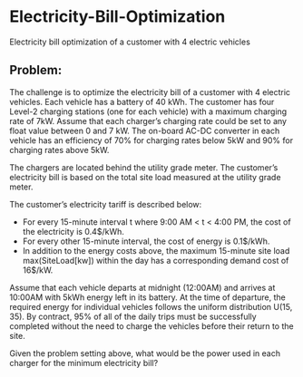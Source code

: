 # Electricity-Bill-Optimization
Electricity bill optimization of a customer with 4 electric vehicles


## Problem:

The challenge is to optimize the electricity bill of a customer with 4 electric vehicles. Each vehicle has a battery of 40 kWh. The customer has four Level-2 charging stations (one for each vehicle) with a maximum charging rate of 7kW. Assume that each charger’s charging rate could be set to any float value between 0 and 7 kW. The on-board AC-DC converter in each vehicle has an efficiency of 70% for charging rates below 5kW and 90% for charging rates above 5kW.

The chargers are located behind the utility grade meter. The customer’s electricity bill is based on the total site load measured at the utility grade meter.

The customer’s electricity tariff is described below:

- For every 15-minute interval t where 9:00 AM < t < 4:00 PM, the cost of the electricity is 0.4$/kWh.
- For every other 15-minute interval, the cost of energy is 0.1$/kWh.
- In addition to the energy costs above, the maximum 15-minute site load max(SiteLoad[kw]) within the day has a corresponding demand cost of 16$/kW. 

Assume that each vehicle departs at midnight (12:00AM) and arrives at 10:00AM with 5kWh energy left in its battery. At the time of departure, the required energy for individual vehicles follows the uniform distribution U(15, 35). By contract, 95% of all of the daily trips must be successfully completed without the need to charge the vehicles before their return to the site.

Given the problem setting above, what would be the power used in each charger for the minimum electricity bill?
